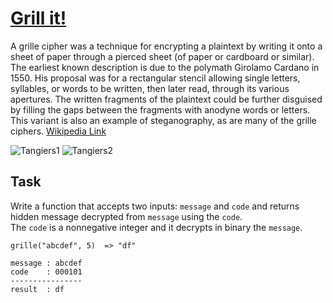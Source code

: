 # [Grill it!](https://www.codewars.com/kata/grill-it "https://www.codewars.com/kata/595b3f0ad26b2d817400002a")

A grille cipher was a technique for encrypting a plaintext by writing it onto a sheet of paper through a pierced sheet (of paper or cardboard or similar). The earliest known description is due to the polymath Girolamo Cardano in 1550. His proposal was for a rectangular stencil allowing single letters, syllables, or words to be written, then later read, through its various apertures. The written fragments of the plaintext could be further disguised by filling the gaps between the fragments with anodyne words or letters. This variant is also an example of steganography, as are many of the grille ciphers. 
<a href="https://en.wikipedia.org/wiki/Grille_(cryptography)">Wikipedia Link</a> 

![Tangiers1](https://upload.wikimedia.org/wikipedia/commons/8/8a/Tangiers1.png)
![Tangiers2](https://upload.wikimedia.org/wikipedia/commons/b/b9/Tangiers2.png)

## Task

Write a function that accepts two inputs: `message` and `code` and returns hidden message decrypted from `message` using the `code`.   
The `code` is a nonnegative integer and it decrypts in binary the `message`. 

```
grille("abcdef", 5)  => "df"

message : abcdef
code    : 000101
----------------
result  : df
```